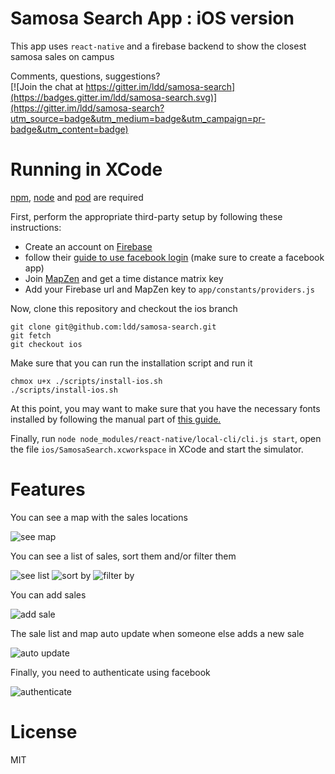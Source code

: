 # Samosa Search App : iOS version

This app uses `react-native` and a firebase backend to show the closest samosa sales on campus

Comments, questions, suggestions?  
[![Join the chat at https://gitter.im/ldd/samosa-search](https://badges.gitter.im/ldd/samosa-search.svg)](https://gitter.im/ldd/samosa-search?utm_source=badge&utm_medium=badge&utm_campaign=pr-badge&utm_content=badge)


# Running in XCode
[npm](https://www.npmjs.com/), [node](https://nodejs.org/) and [pod](https://cocoapods.org) are required

First, perform the appropriate third-party setup by following these instructions:
*  Create an account on [Firebase](https://www.firebase.com)
* follow their [guide to use facebook login](https://www.firebase.com/docs/web/guide/login/facebook.html) (make sure to create a facebook app)
* Join [MapZen](https://mapzen.com/developers) and get a  time distance matrix key
* Add your Firebase url and MapZen key to `app/constants/providers.js`

Now, clone this repository and checkout the ios branch
```
git clone git@github.com:ldd/samosa-search.git 
git fetch
git checkout ios
```

Make sure that you can run the installation script and run it
```
chmox u+x ./scripts/install-ios.sh
./scripts/install-ios.sh
```
At this point, you may want to make sure that you have the necessary fonts installed by following the manual part of [this guide.](https://github.com/oblador/react-native-vector-icons)

Finally, run 
`node node_modules/react-native/local-cli/cli.js start`, open the file `ios/SamosaSearch.xcworkspace` in XCode and start the simulator.


# Features

You can see a map with the sales locations

![see map](https://giant.gfycat.com/DismalMenacingKillerwhale.gif)


You can see a list of sales, sort them and/or filter them

![see list](https://zippy.gfycat.com/MenacingSelfassuredAsianwaterbuffalo.gif)
![sort by](https://zippy.gfycat.com/AccomplishedBabyishCattle.gif)
![filter by](https://zippy.gfycat.com/FocusedVerifiableGangesdolphin.gif)


You can add sales

![add sale](https://fat.gfycat.com/GleefulFaintFoxterrier.gif)


The sale list and map auto update when someone else adds a new sale

![auto update](https://zippy.gfycat.com/WeeklyAshamedGonolek.gif)


Finally, you need to authenticate using facebook

![authenticate](https://fat.gfycat.com/OrangeMiniatureAntelopegroundsquirrel.gif)


# License
MIT

